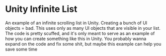 # Unity Infinite List

An example of an infinite scrolling list in Unity. Creating a bunch of UI objects = bad. This uses only as many UI objects that are visible in your list. 
The code is pretty scuffed, and it's only meant to serve as an example of how you can create something like this in Unity.
You probably wanna expand on the code and fix some shit, but maybe this example can help you save some time
